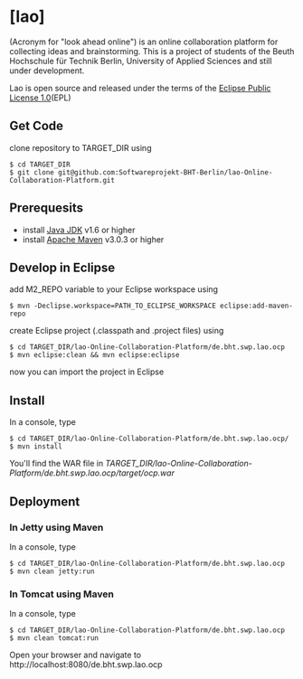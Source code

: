 [lao]
=====

(Acronym for "look ahead online") is an online collaboration platform for collecting ideas and brainstorming. This is a project of
students of the Beuth Hochschule für Technik Berlin, University of Applied Sciences and still under development.

Lao is open source and released under the terms of the [Eclipse Public License 1.0](http://www.eclipse.org/legal/epl-v10.html)(EPL)

Get Code
--------
clone repository to TARGET_DIR using 

    $ cd TARGET_DIR
    $ git clone git@github.com:Softwareprojekt-BHT-Berlin/lao-Online-Collaboration-Platform.git

Prerequesits
------------
* install [Java JDK](http://www.oracle.com/technetwork/java/javase/downloads/index.html) v1.6 or higher
* install [Apache Maven](http://maven.apache.org/download.html) v3.0.3 or higher

Develop in Eclipse
------------------
add M2_REPO variable to your Eclipse workspace using

    $ mvn -Declipse.workspace=PATH_TO_ECLIPSE_WORKSPACE eclipse:add-maven-repo

create Eclipse project (.classpath and .project files) using

    $ cd TARGET_DIR/lao-Online-Collaboration-Platform/de.bht.swp.lao.ocp
    $ mvn eclipse:clean && mvn eclipse:eclipse

now you can import the project in Eclipse

Install
-------
In a console, type

    $ cd TARGET_DIR/lao-Online-Collaboration-Platform/de.bht.swp.lao.ocp/
    $ mvn install

You'll find the WAR file in _TARGET_DIR/lao-Online-Collaboration-Platform/de.bht.swp.lao.ocp/target/ocp.war_

Deployment
----------

### In Jetty using Maven ###
In a console, type

    $ cd TARGET_DIR/lao-Online-Collaboration-Platform/de.bht.swp.lao.ocp
    $ mvn clean jetty:run

### In Tomcat using Maven ###
In a console, type

    $ cd TARGET_DIR/lao-Online-Collaboration-Platform/de.bht.swp.lao.ocp
    $ mvn clean tomcat:run

Open your browser and navigate to http://localhost:8080/de.bht.swp.lao.ocp
